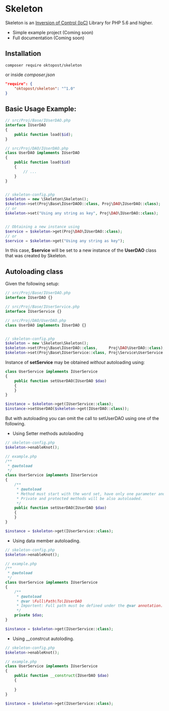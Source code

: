 # Skeleton
Skeleton is an [Inversion of Control (IoC)](https://en.wikipedia.org/wiki/Inversion_of_control) Library for PHP 5.6 and higher.

- Simple example project (Coming soon)
- Full documentation (Coming soon)

## Installation

```shell
composer require oktopost/skeleton
```
or inside *composer.json*
```json
"require": {
    "oktopost/skeleton": "^1.0"
}
```

## Basic Usage Example:

```php
// src/Proj/Base/IUserDAO.php
interface IUserDAO
{
    public function load($id);
}

// src/Proj/DAO/IUserDAO.php
class UserDAO implements IUserDAO
{
    public function load($id)
    {
        // ...
    }
}


// skeleton-config.php
$skeleton = new \Skeleton\Skeleton();
$skeleton->set(Proj\Base\IUserDAOO::class, Proj\DAO\IUserDAO::class);
// or
$skeleton->set("Using any string as key", Proj\DAO\IUserDAO::class);


// Obtaining a new instance using
$service = $skeleton->get(Proj\DAO\IUserDAO::class);
// or
$service = $skeleton->get("Using any string as key");
```

In this case, **$service** will be set to a new instance of the **UserDAO** class that was created by Skeleton.

## Autoloading class

Given the following setup:

```php
// src/Proj/Base/IUserDAO.php
interface IUserDAO {}

// src/Proj/Base/IUserService.php
interface IUserService {}

// src/Proj/DAO/UserDAO.php
class UserDAO implements IUserDAO {}


// skeleton-config.php
$skeleton = new \Skeleton\Skeleton();
$skeleton->set(Proj\Base\IUserDAO::class,     Proj\DAO\UserDAO::class);
$skeleton->set(Proj\Base\IUserService::class, Proj\Service\UserService::class);
```

Instance of **setService** may be obtained *without* autoloading using:

```php
class UserService implements IUserService
{
    public function setUserDAO(IUserDAO $dao)
    {
    }
}

$instance = $skeleton->get(IUserService::class);
$instance->setUserDAO($skeleton->get(IUserDAO::class));
```

But with autoloading you can omit the call to setUserDAO using one of the following.

- Using Setter methods autolaoding

```php
// skeleton-config.php
$skeleton->enableKnot();

// example.php
/**
 * @autoload
 */
class UserService implements IUserService
{
    /**
     * @autoload
     * Method must start with the word set, have only one parameter and the @autoload annotation.
     * Private and protected methods will be also autoloaded.
     */
    public function setUserDAO(IUserDAO $dao)
    {
    }
}

$instance = $skeleton->get(IUserService::class);
```

- Using data member autoloading.

```php
// skeleton-config.php
$skeleton->enableKnot();

// example.php
/**
 * @autoload
 */
class UserService implements IUserService
{
    /**
     * @autoload
     * @var \Full\Path\To\IUserDAO
     * Importent: Full path must be defined under the @var annotation.
     */
    private $dao;
}

$instance = $skeleton->get(IUserService::class);
```

- Using \__constrcut autoloding.

```php
// skeleton-config.php
$skeleton->enableKnot();

// example.php
class UserService implements IUserService
{
	public function __construct(IUserDAO $dao)
	{
		
	}
}

$instance = $skeleton->get(IUserService::class);
```
